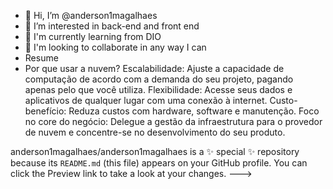 - 👋 Hi, I’m @anderson1magalhaes
- 👀 I’m interested in back-end and front end
- 🌱 I'm currently learning from DIO
- 💞️ I'm looking to collaborate in any way I can
- Resume
- Por que usar a nuvem?
Escalabilidade: Ajuste a capacidade de computação de acordo com a demanda do seu projeto, 
pagando apenas pelo que você utiliza.
Flexibilidade: Acesse seus dados e aplicativos de qualquer lugar com uma conexão à internet.
Custo-benefício: Reduza custos com hardware, software e manutenção.
Foco no core do negócio: Delegue a gestão da infraestrutura para o provedor de nuvem e
concentre-se no desenvolvimento do seu produto.

anderson1magalhaes/anderson1magalhaes is a ✨ special ✨ repository because its `README.md` (this file) appears on your GitHub profile.
You can click the Preview link to take a look at your changes.
--->
